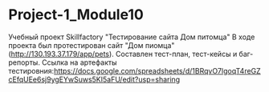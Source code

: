 # Project-1_Module10
Учебный проект Skillfactory "Тестирование сайта Дом питомца"
В ходе проекта был протестирован сайт "Дом пиомца" (http://130.193.37.179/app/pets). Составлен тест-план, тест-кейсы и баг-репорты.
Ссылка на артефакты тестировния:https://docs.google.com/spreadsheets/d/1BRqvO7lgoqT4reGZcEfqUEe6sj9ygEYwSuws5KI5aFU/edit?usp=sharing
